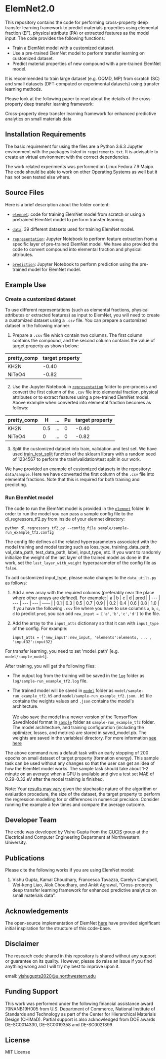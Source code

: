 # ElemNet2.0

This repository contains the code for performing cross-property deep transfer learning framework to predict materials properties using elemental fraction (EF), physical attribute (PA) or extracted features as the model input. The code provides the following functions:

* Train a ElemNet model with a customized dataset.
* Use a pre-trained ElemNet model to perform transfer learning on customized dataset.
* Predict material properties of new compound with a pre-trained ElemNet model.

It is recommended to train large dataset (e.g. OQMD, MP) from scratch (SC) and small datasets (DFT-computed or experimental datasets) using transfer learning methods.

Please look at the following paper to read about the details of the cross-property deep transfer learning framework:

Cross-property deep transfer learning framework for enhanced predictive analytics on small materials data


## Installation Requirements

The basic requirement for using the files are a Python 3.6.3 Jupyter environment with the packages listed in `requirements.txt`. It is advisable to create an virtual environment with the correct dependencies.

The work related experiments was performed on Linux Fedora 7.9 Maipo. The code should be able to work on other Operating Systems as well but it has not been tested else where.

## Source Files
  
Here is a brief description about the folder content:

* [`elemnet`](./elemnet): code for training ElemNet model from scratch or using a pretrained ElemNet model to perform transfer learning.

* [`data`](./data): 39 different datasets used for training ElemNet model.

* [`representation`](./representation): Jupyter Notebook to perform feature extraction from a specific layer of pre-trained ElemNet model. We have also provided the code to convert compound into elemental fraction and physical attributes.

* [`prediction`](./prediction): Jupyter Notebook to perform prediction using the pre-trained model for ElemNet model.

## Example Use

### Create a customized dataset

To use different representations (such as elemental fractions, physical attributes or extracted features) as input to ElemNet, you will need to create a customized dataset using a `.csv` file. You can prepare a customized dataset in the following manner:

1. Prepare a `.csv` file which contain two columns. The first column contains the compound, and the second column contains the value of target property as shown below:
 
| pretty_comp | target property |
| ----------- | --------------- |
| KH2N        | -0.40           |
| NiTeO4      | -0.82           |

2. Use the Jupyter Notebook in [`representation`](./representation) folder to pre-process and convert the first column of the `.csv` file into elemental fraction, physical attributes or to extract features using a pre-trained ElemNet model. Above example when converted into elemental fraction becomes as follows: 

| pretty_comp |  H  | ... | Pu | target property |
| ----------- | --- | --- | -- | --------------- |
| KH2N        | 0.5 | ... | 0  | -0.40           |
| NiTeO4      | 0   | ... | 0  | -0.82           |

3. Split the customized dataset into train, validation and test set. We have used <a href="https://scikit-learn.org/stable/modules/generated/sklearn.model_selection.train_test_split.html">train_test_split</a> function of the sklearn library with a random seed of 1234567 to perform the train\validation\test split in our work.

We have provided an example of customized datasets in the repository: `data/sample`. Here we have converted the first column of the `.csv` file into elemental fractions. Note that this is required for both training and predicting. 

### Run ElemNet model

The code to run the ElemNet model is provided in the [`elemnet`](./elemnet) folder. In order to run the model you can pass a sample config file to the dl_regressors_tf2.py from inside of your elemnet directory:

`python dl_regressors_tf2.py --config_file sample/sample-run_example_tf2.config`

The config file defines all the related hyperparameters associated with the model training and model testing such as loss_type, training_data_path, val_data_path, test_data_path, label, input_type, etc. If you want to randomly initialize the weight of the last layer of the trained model as done in the work, set the `last_layer_with_weight` hyperparameter of the config file as `false`. 

To add customized input_type, please make changes to the `data_utils.py` as follows:

1. Add a new array with the required columns (preferably near the place where other arrays are defined). For example:
|  a  |  b  |  c  |  d  | pred |
| --- | --- | --- | --- | ---- |
| 0.1 | 0.3 | 0.5 | 0.7 | 0.9  |
| 0.2 | 0.4 | 0.6 | 0.8 | 1.0  |
   If you have the following `.csv` file where you have to use columns `a`, `b`, `c`, `d` to predict `pred`, you can add `new_input = ['a','b','c','d']` to the file.

2. Add the array to the `input_atts` dictionary so that it can with `input_type` of the config. For example:

   `input_atts = {'new_input':new_input, 'elements':elements, ... , 'input32':input32}`
   
   
For transfer learning, you need to set 'model_path' [e.g. `model/sample_model`]. 

After training, you will get the following files:

* The output log from the training will be saved in the [`log`](./elemnet/log) folder as `log/sample-run_example_tf2.log` file.

* The trained model will be saved in [`model`](./elemnet/model) folder as `model/sample-run_example_tf2.h5` and `model/sample-run_example_tf2.json`. `.h5` file contains the weights values and `.json` contains the model's architecture. </br> </br>
We also save the model in a newer version of the TensorFlow SavedModel format in [`sample`](./elemnet/sample) folder as `sample-run_example_tf2` folder. The model architecture, and training configuration (including the optimizer, losses, and metrics) are stored in saved_model.pb. The weights are saved in the variables/ directory. For more information <a href="https://www.tensorflow.org/guide/keras/save_and_serialize">see here</a> 

The above command runs a default task with an early stopping of 200 epochs on small dataset of target property (formation energy). This sample task can be used without any changes so that the user can get an idea of how the ElemNet model works. The sample task should take about 1-2 minute on an average when a GPU is available and give a test set MAE of 0.29-0.32 eV after the model training is finished.

Note: Your <a href="https://machinelearningmastery.com/different-results-each-time-in-machine-learning/">results may vary</a> given the stochastic nature of the algorithm or evaluation procedure, the size of the dataset, the target property to perform the regression modelling for or differences in numerical precision. Consider running the example a few times and compare the average outcome.

## Developer Team

The code was developed by Vishu Gupta from the <a href="http://cucis.ece.northwestern.edu/">CUCIS</a> group at the Electrical and Computer Engineering Department at Northwestern University.

## Publications

Please cite the following works if you are using ElemNet model:

1. Vishu Gupta, Kamal Choudhary, Francesca Tavazza, Carelyn Campbell, Wei-keng Liao, Alok Choudhary, and Ankit Agrawal, “Cross-property deep transfer learning framework for enhanced predictive analytics on small materials data”.

## Acknowledgements

The open-source implementation of ElemNet <a href="https://github.com/NU-CUCIS/ElemNet">here</a> have provided significant initial inspiration for the structure of this code-base.

## Disclaimer

The research code shared in this repository is shared without any support or guarantee on its quality. However, please do raise an issue if you find anything wrong and I will try my best to improve upon it.

email: vishugupts2020@u.northwestern.edu

## Funding Support

This work was performed under the following financial assistance award 70NANB19H005 from U.S. Department of Commerce, National Institute of Standards and Technology as part of the Center for Hierarchical Materials Design (CHiMaD). Partial support is also acknowledged from DOE awards DE-SC0014330, DE-SC0019358 and DE-SC0021399.

## License

MIT License
